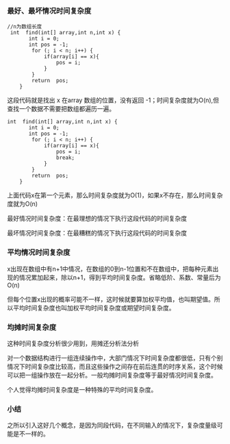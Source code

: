 ### 最好、最坏情况时间复杂度

	//n为数组长度
	 int  find(int[] array,int n,int x) {
	       int i = 0;
	       int pos = -1;
	        for (; i < n; i++) {
	            if(array[i] == x){
	                pos = i;
	            }
	        }
	        return  pos;
	    }


这段代码就是找出 x 在array 数组的位置，没有返回 -1；时间复杂度就为O(n),但查找一个数据不需要把数组都遍历一遍。

	int  find(int[] array,int n,int x) {
	       int i = 0;
	       int pos = -1;
	        for (; i < n; i++) {
	            if(array[i] == x){
	                pos = i;
	                break;
	            }
	        }
	        return  pos;
	    }

上面代码x在第一个元素，那么时间复杂度就为O(1)，如果x不存在，那么时间复杂度就为O(n)


最好情况时间复杂度：在最理想的情况下执行这段代码的时间复杂度

最坏情况时间复杂度：在最糟糕的情况下执行这段代码的时间复杂度

### 平均情况时间复杂度

x出现在数组中有n+1中情况，在数组的0到n-1位置和不在数组中，把每种元素出现的情况累加起来，除以n+1，得到平均时间复杂度。省略低阶、系数、常量后为O(n)

但每个位置x出现的概率可能不一样，这时候就要算加权平均值，也叫期望值。所以平均时间复杂度也叫加权平均时间复杂度或期望时间复杂度。


### 均摊时间复杂度

这种时间复杂度分析很少用到，用摊还分析法分析


对一个数据结构进行一组连续操作中，大部门情况下时间复杂度都很低，只有个别情况下时间复杂度比较高，而且这些操作之间存在前后连贯的时序关系，这个时候可以把一组操作放在一起分析。一般均摊时间复杂度等于最好情况时间复杂度。

个人觉得均摊时间复杂度是一种特殊的平均时间复杂度。

### 小结

之所以引入这好几个概念，是因为同段代码，在不同输入的情况下，复杂度量级可能是不一样的。



